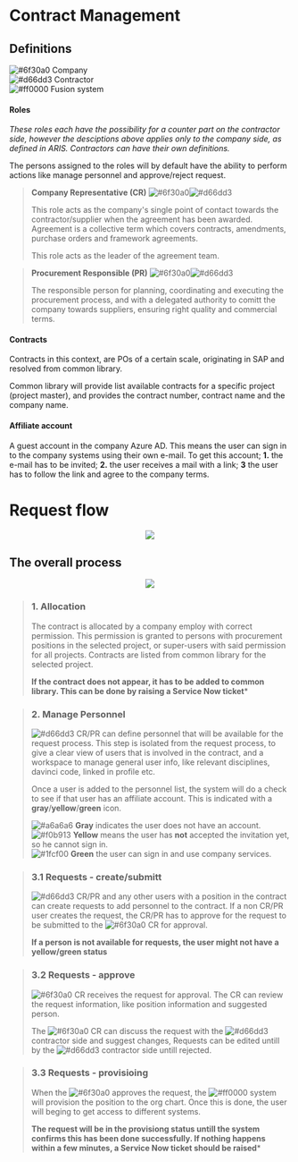 # Contract Management

## Definitions
![#6f30a0](https://placehold.it/15/6f30a0/000000?text=+) Company</br>
![#d66dd3](https://placehold.it/15/d66dd3/000000?text=+) Contractor</br>
![#ff0000](https://placehold.it/15/ff0000/000000?text=+) Fusion system</br>

#### Roles
*These roles each have the possibility for a counter part on the contractor side, however the desciptions above applies only to the company side, as defined in ARIS. Contractors can have their own definitions.*

The persons assigned to the roles will by default have the ability to perform actions like manage personnel and approve/reject request.

> **Company Representative (CR)** ![#6f30a0](https://placehold.it/15/6f30a0/000000?text=+)![#d66dd3](https://placehold.it/15/d66dd3/000000?text=+)
>
> This role acts as the company's single point of contact towards the contractor/supplier when the agreement has been awarded. Agreement is a collective term which covers contracts, amendments, purchase orders and framework agreements.
> 
> This role acts as the leader of the agreement team.

> **Procurement Responsible (PR)** ![#6f30a0](https://placehold.it/15/6f30a0/000000?text=+)![#d66dd3](https://placehold.it/15/d66dd3/000000?text=+)
> 
> The responsible person for planning, coordinating and executing the procurement process, and with a delegated authority to comitt the company towards suppliers, ensuring right quality and commercial terms.

#### Contracts
Contracts in this context, are POs of a certain scale, originating in SAP and resolved from common library. 

Common library will provide list available contracts for a specific project (project master), and provides the contract number, contract name and the company name.

#### Affiliate account
A guest account in the company Azure AD. This means the user can sign in to the company systems using their own e-mail. To get this account; **1.** the e-mail has to be invited; **2.** the user receives a mail with a link; **3** the user has to follow the link and agree to the company terms.

# Request flow
<p align="center">  <img src="https://statoilsrm-my.sharepoint.com/personal/handah_equinor_com/Documents/Fusion/Resource%20App/request-flow.svg">  </p>

## The overall process

<p align="center">  <img src="https://statoilsrm-my.sharepoint.com/personal/handah_equinor_com/Documents/Fusion/Resource%20App/General-process.svg">  </p>

>  ### 1. Allocation
> The contract is allocated by a company employ with correct permission. This permission is granted to persons with procurement positions in the selected project, or super-users with said permission for all projects.
> Contracts are listed from common library for the selected project. 
>
> **If the contract does not appear, it has to be added to common library. This can be done by raising a Service Now ticket***

> ### 2. Manage Personnel
> ![#d66dd3](https://placehold.it/15/d66dd3/000000?text=+) CR/PR can define personnel that will be available for the request process. 
> This step is isolated from the request process, to give a clear view of users that is involved in the contract, and a workspace to manage general user info, like relevant disciplines, davinci code, linked in profile etc.
>
> Once a user is added to the personnel list, the system will do a check to see if that user has an affiliate account. This is indicated with a **gray**/**yellow**/**green** icon. 
> 
> ![#a6a6a6](https://placehold.it/15/cacaca/000000?text=+) **Gray** indicates the user does not have an account.</br>
> ![#f0b913](https://placehold.it/15/f0b913/000000?text=+) **Yellow** means the user has **not** accepted the invitation yet, so he cannot sign in.</br>
> ![#1fcf00](https://placehold.it/15/1fcf00/000000?text=+) **Green** the user can sign in and use company services. 

> ### 3.1 Requests - create/submitt
> ![#d66dd3](https://placehold.it/15/d66dd3/000000?text=+) CR/PR and any other users with a position in the contract can create requests to add personnel to the contract.
> If a non CR/PR user creates the request, the CR/PR has to approve for the request to be submitted to the ![#6f30a0](https://placehold.it/15/6f30a0/000000?text=+) CR for approval.
>  
>  **If a person is not available for requests, the user might not have a yellow/green status**

> ### 3.2 Requests - approve
>  ![#6f30a0](https://placehold.it/15/6f30a0/000000?text=+) CR receives the request for approval. The  CR can review the request information, like position information and suggested person. 
>   
>   The ![#6f30a0](https://placehold.it/15/6f30a0/000000?text=+) CR can discuss the request with the ![#d66dd3](https://placehold.it/15/d66dd3/000000?text=+) contractor side and suggest changes, Requests can be edited untill by the ![#d66dd3](https://placehold.it/15/d66dd3/000000?text=+) contractor side untill rejected.

> ### 3.3 Requests - provisioing
> When the ![#6f30a0](https://placehold.it/15/6f30a0/000000?text=+) approves the request, the ![#ff0000](https://placehold.it/15/ff0000/000000?text=+) system will provision the position to the org chart. Once this is done, the user will beging to get access to different systems.
>  
>  **The request will be in the provisiong status untill the system confirms this has been done successfully. If nothing happens within a few minutes, a Service Now ticket should be raised***



